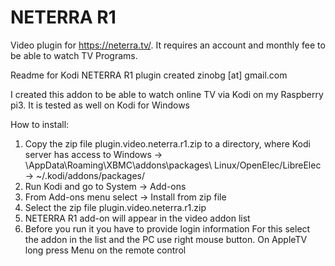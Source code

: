 # NETERRA R1
Video plugin for https://neterra.tv/. It requires an account and monthly fee to be able to watch TV Programs. 

Readme for Kodi NETERRA R1 plugin created zinobg [at] gmail.com

I created this addon to be able to watch online TV via Kodi on my Raspberry pi3. 
It is tested as well on Kodi for Windows

How to install:

1. Copy the zip file plugin.video.neterra.r1.zip to a directory, where Kodi server has access to
	Windows -> <USERDIR>\AppData\Roaming\XBMC\addons\packages\ 
	Linux/OpenElec/LibreElec -> ~/.kodi/addons/packages/
2. Run Kodi and go to System -> Add-ons
3. From Add-ons menu select -> Install from zip file
4. Select the zip file plugin.video.neterra.r1.zip
5. NETERRA R1 add-on will appear in the video addon list
6. Before you run it you have to provide login information 
	For this select the addon in the list and the PC use right mouse button. On AppleTV long press Menu on the remote control

